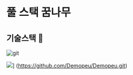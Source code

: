 # 풀 스택 꿈나무 <h6>
## 기술스택 👺
![git](https://img.shields.io/badge/-Git-F05032?style=for-the-badge&logo=git&logoColor=ffffff)

![](https://github-readme-stats.vercel.app/api?username=Demopeu&hide_title=true&show_icons=true&include_all_commits=true&disable_animations=true&theme=vue)]
  (https://github.com/Demopeu/Demopeu.git)
